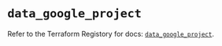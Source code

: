 # `data_google_project`

Refer to the Terraform Registory for docs: [`data_google_project`](https://registry.terraform.io/providers/hashicorp/google/4.80.0/docs/data-sources/project).
